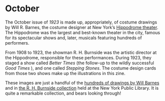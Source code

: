# October

The October issue of _1923_ is made up, appropriately, of costume drawings by Will R. Barnes, the costume designer at New York’s [Hippodrome theater](https://en.wikipedia.org/wiki/New_York_Hippodrome). The Hippodrome was the largest and best-known theater in the city, famous for its spectacular shows and, later, musicals featuring hundreds of performers.

From 1908 to 1923, the showman R. H. Burnside was the artistic director at the Hippodrome, responsible for these performances. During 1923, they staged a show called _Better Times_ (the follow-up to the wildly successful _Good Times_ ), and one called _Stepping Stones_. The costume design cards from those two shows make up the illustrations in this zine.

These images are just a handful of the [hundreds of drawings by Will Barnes](https://digitalcollections.nypl.org/collections/r-h-burnside-collection-2#/?tab=navigation&roots=75bb5ab0-79b7-0137-3545-29e6f5ea9735/81f0f400-79b7-0137-d0b0-023161837896) and in [the R. H. Burnside collection](https://digitalcollections.nypl.org/collections/r-h-burnside-collection-2#/?tab=navigation) held at the New York Public Library. It is quite a remarkable collection, and bears looking through!
